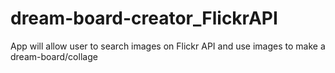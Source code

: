 # dream-board-creator_FlickrAPI
App will allow user to search images on Flickr API and use images to make a dream-board/collage
